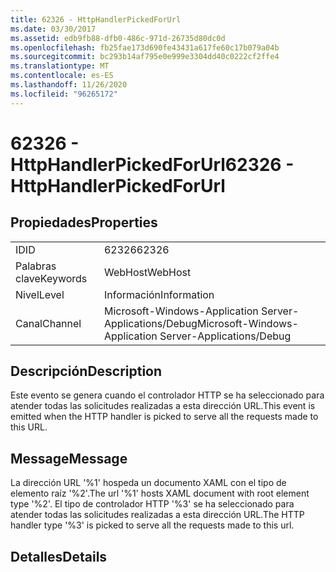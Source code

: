 ```yaml
---
title: 62326 - HttpHandlerPickedForUrl
ms.date: 03/30/2017
ms.assetid: edb9fb88-dfb0-486c-971d-26735d80dc0d
ms.openlocfilehash: fb25fae173d690fe43431a617fe60c17b079a04b
ms.sourcegitcommit: bc293b14af795e0e999e3304dd40c0222cf2ffe4
ms.translationtype: MT
ms.contentlocale: es-ES
ms.lasthandoff: 11/26/2020
ms.locfileid: "96265172"
---
```

# <a name="62326---httphandlerpickedforurl"></a><span data-ttu-id="3f1c5-102">62326 - HttpHandlerPickedForUrl</span><span class="sxs-lookup"><span data-stu-id="3f1c5-102">62326 - HttpHandlerPickedForUrl</span></span>

## <a name="properties"></a><span data-ttu-id="3f1c5-103">Propiedades</span><span class="sxs-lookup"><span data-stu-id="3f1c5-103">Properties</span></span>  
  
|||  
|-|-|  
|<span data-ttu-id="3f1c5-104">ID</span><span class="sxs-lookup"><span data-stu-id="3f1c5-104">ID</span></span>|<span data-ttu-id="3f1c5-105">62326</span><span class="sxs-lookup"><span data-stu-id="3f1c5-105">62326</span></span>|  
|<span data-ttu-id="3f1c5-106">Palabras clave</span><span class="sxs-lookup"><span data-stu-id="3f1c5-106">Keywords</span></span>|<span data-ttu-id="3f1c5-107">WebHost</span><span class="sxs-lookup"><span data-stu-id="3f1c5-107">WebHost</span></span>|  
|<span data-ttu-id="3f1c5-108">Nivel</span><span class="sxs-lookup"><span data-stu-id="3f1c5-108">Level</span></span>|<span data-ttu-id="3f1c5-109">Información</span><span class="sxs-lookup"><span data-stu-id="3f1c5-109">Information</span></span>|  
|<span data-ttu-id="3f1c5-110">Canal</span><span class="sxs-lookup"><span data-stu-id="3f1c5-110">Channel</span></span>|<span data-ttu-id="3f1c5-111">Microsoft-Windows-Application Server-Applications/Debug</span><span class="sxs-lookup"><span data-stu-id="3f1c5-111">Microsoft-Windows-Application Server-Applications/Debug</span></span>|  
  
## <a name="description"></a><span data-ttu-id="3f1c5-112">Descripción</span><span class="sxs-lookup"><span data-stu-id="3f1c5-112">Description</span></span>  

 <span data-ttu-id="3f1c5-113">Este evento se genera cuando el controlador HTTP se ha seleccionado para atender todas las solicitudes realizadas a esta dirección URL.</span><span class="sxs-lookup"><span data-stu-id="3f1c5-113">This event is emitted when the HTTP handler is picked to serve all the requests made to this URL.</span></span>  
  
## <a name="message"></a><span data-ttu-id="3f1c5-114">Message</span><span class="sxs-lookup"><span data-stu-id="3f1c5-114">Message</span></span>  

 <span data-ttu-id="3f1c5-115">La dirección URL '%1' hospeda un documento XAML con el tipo de elemento raíz '%2'.</span><span class="sxs-lookup"><span data-stu-id="3f1c5-115">The url '%1' hosts XAML document with root element type '%2'.</span></span> <span data-ttu-id="3f1c5-116">El tipo de controlador HTTP '%3' se ha seleccionado para atender todas las solicitudes realizadas a esta dirección URL.</span><span class="sxs-lookup"><span data-stu-id="3f1c5-116">The HTTP handler type '%3' is picked to serve all the requests made to this url.</span></span>  
  
## <a name="details"></a><span data-ttu-id="3f1c5-117">Detalles</span><span class="sxs-lookup"><span data-stu-id="3f1c5-117">Details</span></span>
